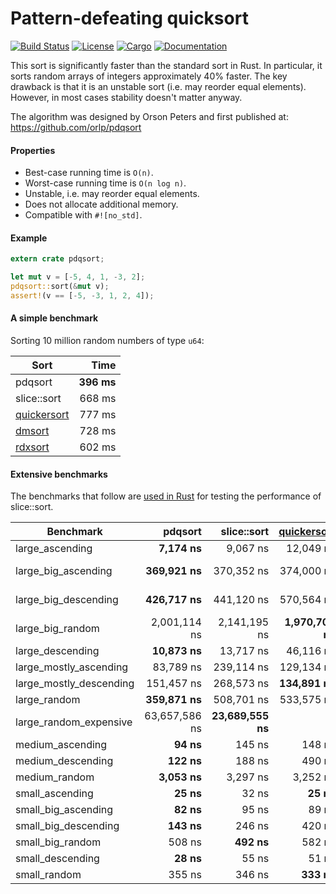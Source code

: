 # Pattern-defeating quicksort

[![Build Status](https://travis-ci.org/stjepang/pdqsort.svg?branch=master)](https://travis-ci.org/stjepang/pdqsort)
[![License](https://img.shields.io/badge/license-Apache--2.0%2FMIT-blue.svg)](https://github.com/stjepang/pdqsort)
[![Cargo](https://img.shields.io/crates/v/pdqsort.svg)](https://crates.io/crates/pdqsort)
[![Documentation](https://docs.rs/pdqsort/badge.svg)](https://docs.rs/pdqsort)

This sort is significantly faster than the standard sort in Rust. In particular, it sorts
random arrays of integers approximately 40% faster. The key drawback is that it is an unstable
sort (i.e. may reorder equal elements). However, in most cases stability doesn't matter anyway.

The algorithm was designed by Orson Peters and first published at: https://github.com/orlp/pdqsort

#### Properties

* Best-case running time is `O(n)`.
* Worst-case running time is `O(n log n)`.
* Unstable, i.e. may reorder equal elements.
* Does not allocate additional memory.
* Compatible with `#![no_std]`.

#### Example

```rust
extern crate pdqsort;

let mut v = [-5, 4, 1, -3, 2];
pdqsort::sort(&mut v);
assert!(v == [-5, -3, 1, 2, 4]);
```

#### A simple benchmark

Sorting 10 million random numbers of type `u64`:

| Sort              | Time       |
|-------------------|-----------:|
| pdqsort           | **396 ms** |
| slice::sort       |     668 ms |
| [quickersort][qs] |     777 ms |
| [dmsort][ds]      |     728 ms |
| [rdxsort][rs]     |     602 ms |

#### Extensive benchmarks

The benchmarks that follow are [used in Rust][bench] for testing the performance of slice::sort.

| Benchmark               | pdqsort           | slice::sort       | [quickersort][qs] | [dmsort][ds]      | [rdxsort][rs] |
|-------------------------|------------------:|------------------:|------------------:|------------------:|--------------:|
| large_ascending         |      **7,174 ns** |          9,067 ns |        12,049 ns  |         21,918 ns |    358,490 ns |
| large_big_ascending     |    **369,921 ns** |        370,352 ns |       374,000 ns  |        412,064 ns | 49,596,895 ns |
| large_big_descending    |    **426,717 ns** |        441,120 ns |       570,564 ns  |        814,455 ns | 49,675,077 ns |
| large_big_random        |      2,001,114 ns |      2,141,195 ns | **1,970,706 ns**  |      2,308,335 ns | 43,578,405 ns |
| large_descending        |     **10,873 ns** |         13,717 ns |        46,116 ns  |        143,599 ns |    347,355 ns |
| large_mostly_ascending  |         83,789 ns |        239,114 ns |       129,134 ns  |     **44,522 ns** |    352,691 ns |
| large_mostly_descending |        151,457 ns |        268,573 ns |   **134,891 ns**  |        282,361 ns |    349,217 ns |
| large_random            |    **359,871 ns** |        508,701 ns |       533,575 ns  |        543,719 ns |    399,124 ns |
| large_random_expensive  |     63,657,586 ns | **23,689,555 ns** |               -   |     31,210,721 ns |            -  |
| medium_ascending        |         **94 ns** |            145 ns |           148 ns  |            259 ns |      4,509 ns |
| medium_descending       |        **122 ns** |            188 ns |           490 ns  |          1,344 ns |      4,947 ns |
| medium_random           |      **3,053 ns** |          3,297 ns |         3,252 ns  |          3,722 ns |      6,466 ns |
| small_ascending         |         **25 ns** |             32 ns |        **25 ns**  |             47 ns |      1,597 ns |
| small_big_ascending     |         **82 ns** |             95 ns |            89 ns  |            136 ns |     35,749 ns |
| small_big_descending    |        **143 ns** |            246 ns |           420 ns  |            517 ns |     35,807 ns |
| small_big_random        |            508 ns |        **492 ns** |           582 ns  |            671 ns |     46,393 ns |
| small_descending        |         **28 ns** |             55 ns |            51 ns  |            232 ns |      1,595 ns |
| small_random            |            355 ns |            346 ns |       **333 ns**  |            484 ns |      3,841 ns |

[qs]: https://github.com/notriddle/quickersort
[ds]: https://github.com/emilk/drop-merge-sort
[rs]: https://github.com/crepererum/rdxsort-rs
[bench]: https://github.com/rust-lang/rust/blob/468227129d08b52c4cf90313b29fdad1b80e596b/src/libcollectionstest/slice.rs#L1406
